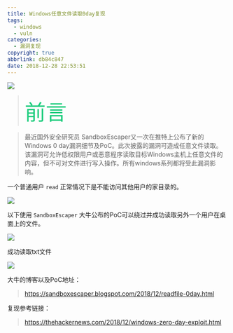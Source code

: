 ```yaml
---
title: Windows任意文件读取0day复现
tags:
  - windows
  - vuln
categories:
  - 漏洞复现
copyright: true
abbrlink: db84c847
date: 2018-12-28 22:53:51
---
```


![](https://ae01.alicdn.com/kf/HTB103ykaBaE3KVjSZLeq6xsSFXaX.jpg)
<!--more-->

> <font color=#1bcc7c size=7>前言</font>

>最近国外安全研究员 SandboxEscaper又一次在推特上公布了新的Windows 0 day漏洞细节及PoC。此次披露的漏洞可造成任意文件读取。该漏洞可允许低权限用户或恶意程序读取目标Windows主机上任意文件的内容，但不可对文件进行写入操作。所有windows系列都将受此漏洞影响。

一个普通用户 `read` 正常情况下是不能访问其他用户的家目录的。

![](https://ae01.alicdn.com/kf/HTB10MykaBaE3KVjSZLe760sSFXaZ.png)

以下使用 `SandboxEscaper` 大牛公布的PoC可以绕过并成功读取另外一个用户在桌面上的文件。

![](https://ae01.alicdn.com/kf/HTB1puysarys3KVjSZFn760FzpXah.png)

成功读取txt文件

![](https://ae01.alicdn.com/kf/HTB10wykaBaE3KVjSZLe760sSFXaX.png)

大牛的博客以及PoC地址：
>https://sandboxescaper.blogspot.com/2018/12/readfile-0day.html

复现参考链接：
>https://thehackernews.com/2018/12/windows-zero-day-exploit.html